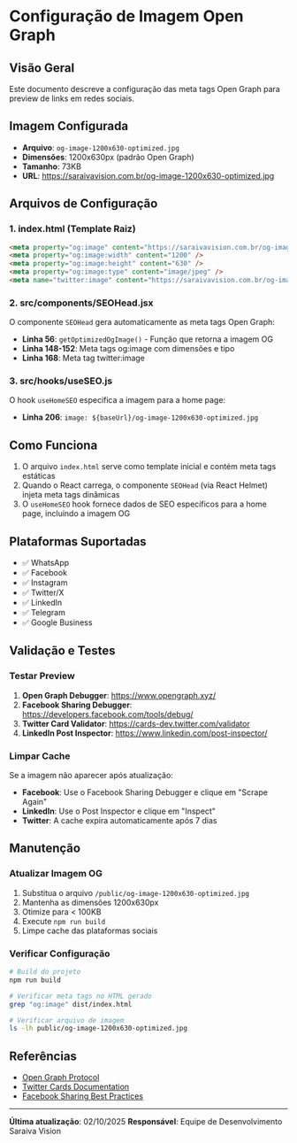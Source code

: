 # Configuração de Imagem Open Graph

## Visão Geral
Este documento descreve a configuração das meta tags Open Graph para preview de links em redes sociais.

## Imagem Configurada
- **Arquivo**: `og-image-1200x630-optimized.jpg`
- **Dimensões**: 1200x630px (padrão Open Graph)
- **Tamanho**: 73KB
- **URL**: https://saraivavision.com.br/og-image-1200x630-optimized.jpg

## Arquivos de Configuração

### 1. index.html (Template Raiz)
```html
<meta property="og:image" content="https://saraivavision.com.br/og-image-1200x630-optimized.jpg" />
<meta property="og:image:width" content="1200" />
<meta property="og:image:height" content="630" />
<meta property="og:image:type" content="image/jpeg" />
<meta name="twitter:image" content="https://saraivavision.com.br/og-image-1200x630-optimized.jpg" />
```

### 2. src/components/SEOHead.jsx
O componente `SEOHead` gera automaticamente as meta tags Open Graph:
- **Linha 56**: `getOptimizedOgImage()` - Função que retorna a imagem OG
- **Linha 148-152**: Meta tags og:image com dimensões e tipo
- **Linha 168**: Meta tag twitter:image

### 3. src/hooks/useSEO.js
O hook `useHomeSEO` especifica a imagem para a home page:
- **Linha 206**: `image: ${baseUrl}/og-image-1200x630-optimized.jpg`

## Como Funciona

1. O arquivo `index.html` serve como template inicial e contém meta tags estáticas
2. Quando o React carrega, o componente `SEOHead` (via React Helmet) injeta meta tags dinâmicas
3. O `useHomeSEO` hook fornece dados de SEO específicos para a home page, incluindo a imagem OG

## Plataformas Suportadas
- ✅ WhatsApp
- ✅ Facebook
- ✅ Instagram
- ✅ Twitter/X
- ✅ LinkedIn
- ✅ Telegram
- ✅ Google Business

## Validação e Testes

### Testar Preview
1. **Open Graph Debugger**: https://www.opengraph.xyz/
2. **Facebook Sharing Debugger**: https://developers.facebook.com/tools/debug/
3. **Twitter Card Validator**: https://cards-dev.twitter.com/validator
4. **LinkedIn Post Inspector**: https://www.linkedin.com/post-inspector/

### Limpar Cache
Se a imagem não aparecer após atualização:
- **Facebook**: Use o Facebook Sharing Debugger e clique em "Scrape Again"
- **LinkedIn**: Use o Post Inspector e clique em "Inspect"
- **Twitter**: A cache expira automaticamente após 7 dias

## Manutenção

### Atualizar Imagem OG
1. Substitua o arquivo `/public/og-image-1200x630-optimized.jpg`
2. Mantenha as dimensões 1200x630px
3. Otimize para < 100KB
4. Execute `npm run build`
5. Limpe cache das plataformas sociais

### Verificar Configuração
```bash
# Build do projeto
npm run build

# Verificar meta tags no HTML gerado
grep "og:image" dist/index.html

# Verificar arquivo de imagem
ls -lh public/og-image-1200x630-optimized.jpg
```

## Referências
- [Open Graph Protocol](https://ogp.me/)
- [Twitter Cards Documentation](https://developer.twitter.com/en/docs/twitter-for-websites/cards/overview/abouts-cards)
- [Facebook Sharing Best Practices](https://developers.facebook.com/docs/sharing/webmasters/)

---

**Última atualização**: 02/10/2025
**Responsável**: Equipe de Desenvolvimento Saraiva Vision
